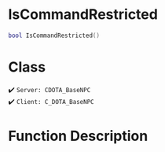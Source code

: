 # IsCommandRestricted
```lua
bool IsCommandRestricted()
```
# Class
✔️ `Server: CDOTA_BaseNPC`  
✔️ `Client: C_DOTA_BaseNPC`  

# Function Description

